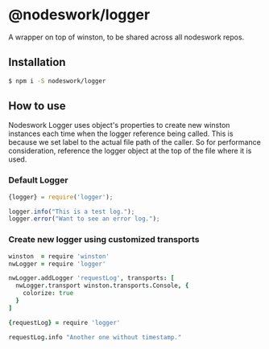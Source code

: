 # @nodeswork/logger

A wrapper on top of winston, to be shared across all nodeswork repos.

## Installation

```sh
$ npm i -S nodeswork/logger
```

## How to use

Nodeswork Logger uses object's properties to create new winston instances each
time when the logger reference being called. This is because we set label to the
actual file path of the caller.  So for performance consideration, reference the
logger object at the top of the file where it is used.


### Default Logger

```javascript
{logger} = require('logger');

logger.info("This is a test log.");
logger.error("Want to see an error log.");
```


### Create new logger using customized transports

```coffeescript
winston  = require 'winston'
nwLogger = require 'logger'

nwLogger.addLogger 'requestLog', transports: [
  nwLogger.transport winston.transports.Console, {
    colorize: true
  }
]

{requestLog} = require 'logger'

requestLog.info "Another one without timestamp."
```
